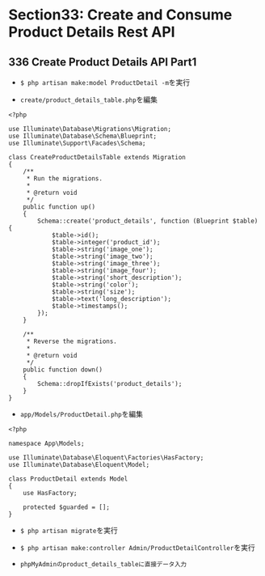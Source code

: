 # Section33: Create and Consume Product Details Rest API

## 336 Create Product Details API Part1

+ `$ php artisan make:model ProductDetail -m`を実行<br>

+ `create/product_details_table.php`を編集<br>

```
<?php

use Illuminate\Database\Migrations\Migration;
use Illuminate\Database\Schema\Blueprint;
use Illuminate\Support\Facades\Schema;

class CreateProductDetailsTable extends Migration
{
    /**
     * Run the migrations.
     *
     * @return void
     */
    public function up()
    {
        Schema::create('product_details', function (Blueprint $table) {
            $table->id();
            $table->integer('product_id');
            $table->string('image_one');
            $table->string('image_two');
            $table->string('image_three');
            $table->string('image_four');
            $table->string('short_description');
            $table->string('color');
            $table->string('size');
            $table->text('long_description');
            $table->timestamps();
        });
    }

    /**
     * Reverse the migrations.
     *
     * @return void
     */
    public function down()
    {
        Schema::dropIfExists('product_details');
    }
}
```

+ `app/Models/ProductDetail.php`を編集<br>

```
<?php

namespace App\Models;

use Illuminate\Database\Eloquent\Factories\HasFactory;
use Illuminate\Database\Eloquent\Model;

class ProductDetail extends Model
{
    use HasFactory;

    protected $guarded = [];
}
```

+ `$ php artisan migrate`を実行<br>

+ `$ php artisan make:controller Admin/ProductDetailController`を実行

+ `phpMyAdminのproduct_details_tableに直接データ入力`<br>
